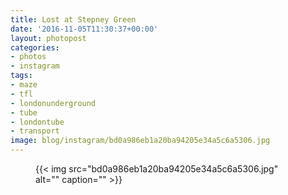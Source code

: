 ```yaml
---
title: Lost at Stepney Green
date: '2016-11-05T11:30:37+00:00'
layout: photopost
categories:
- photos
- instagram
tags:
- maze
- tfl
- londonunderground
- tube
- londontube
- transport
image: blog/instagram/bd0a986eb1a20ba94205e34a5c6a5306.jpg
---
```


<figure class="photo photo--square">
  {{< img src="bd0a986eb1a20ba94205e34a5c6a5306.jpg" alt="" caption="" >}}

</figure>



